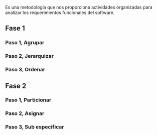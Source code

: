 Es una metodología que nos proporciona actividades organizadas para analizar los requerimientos funcionales del software.

## Fase 1

### Paso 1, Agrupar
### Paso 2, Jerarquizar
### Paso 3, Ordenar

## Fase 2

### Paso 1, Particionar
### Paso 2, Asignar
### Paso 3, Sub especificar